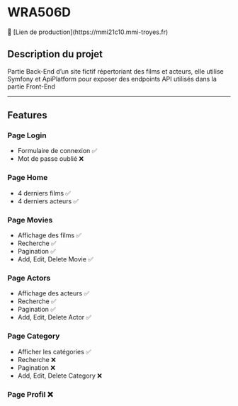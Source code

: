 # WRA506D

<aside>
🔗 [Lien de production](https://mmi21c10.mmi-troyes.fr)

</aside>

## Description du projet

Partie Back-End d’un site fictif répertoriant des films et acteurs, elle utilise Symfony et ApiPlatform pour exposer des endpoints API utilisés dans la partie Front-End

---

## Features

### Page Login

- Formulaire de connexion ✅
- Mot de passe oublié ❌

### Page Home

- 4 derniers films  ✅
- 4 derniers acteurs ✅

### Page Movies

- Affichage des films ✅
- Recherche ✅
- Pagination ✅
- Add, Edit, Delete Movie ✅

### Page Actors

- Affichage des acteurs ✅
- Recherche ✅
- Pagination ✅
- Add, Edit, Delete Actor ✅

### Page Category

- Afficher les catégories ✅
- Recherche ❌
- Pagination ❌
- Add, Edit, Delete Category ❌

### Page Profil ❌
